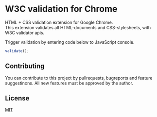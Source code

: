 # W3C validation for Chrome
HTML + CSS validation extension for Google Chrome. <br>
This extension validates all HTML-documents and CSS-stylesheets, with W3C validator apis.

Trigger validation by entering code below to JavaScript console.
```javascript
validate();
```

## Contributing
You can contribute to this project by pullrequests, bugreports and feature suggestinons. All new features must be approved by the author.

## License
[MIT](LICENSE)

